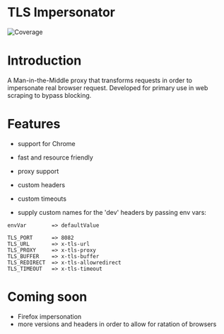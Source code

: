 # TLS Impersonator
![Coverage](https://img.shields.io/badge/Coverage-58.6%25-yellow)

# Introduction
A Man-in-the-Middle proxy that transforms requests in order to impersonate real browser request.
Developed for primary use in web scraping to bypass blocking.

# Features
- support for Chrome
- fast and resource friendly
- proxy support
- custom headers
- custom timeouts

- supply custom names for the 'dev' headers by passing env vars:
```
envVar        => defaultValue

TLS_PORT      => 8082
TLS_URL       => x-tls-url
TLS_PROXY     => x-tls-proxy
TLS_BUFFER    => x-tls-buffer
TLS_REDIRECT  => x-tls-allowredirect
TLS_TIMEOUT   => x-tls-timeout
```

# Coming soon
- Firefox impersonation
- more versions and headers in order to allow for ratation of browsers
